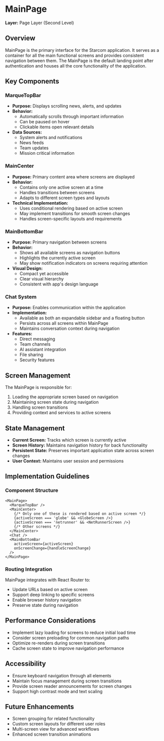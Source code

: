 # MainPage

**Layer:** Page Layer (Second Level)

## Overview

MainPage is the primary interface for the Starcom application. It serves as a container for all the main functional screens and provides consistent navigation between them. The MainPage is the default landing point after authentication and houses all the core functionality of the application.

## Key Components

### MarqueTopBar
- **Purpose:** Displays scrolling news, alerts, and updates
- **Behavior:** 
  - Automatically scrolls through important information
  - Can be paused on hover
  - Clickable items open relevant details
- **Data Sources:**
  - System alerts and notifications
  - News feeds
  - Team updates
  - Mission critical information

### MainCenter
- **Purpose:** Primary content area where screens are displayed
- **Behavior:**
  - Contains only one active screen at a time
  - Handles transitions between screens
  - Adapts to different screen types and layouts
- **Technical Implementation:**
  - Uses conditional rendering based on active screen
  - May implement transitions for smooth screen changes
  - Handles screen-specific layouts and requirements

### MainBottomBar
- **Purpose:** Primary navigation between screens
- **Behavior:**
  - Shows all available screens as navigation buttons
  - Highlights the currently active screen
  - May show notification indicators on screens requiring attention
- **Visual Design:**
  - Compact yet accessible
  - Clear visual hierarchy
  - Consistent with app's design language

### Chat System
- **Purpose:** Enables communication within the application
- **Implementation:**
  - Available as both an expandable sidebar and a floating button
  - Persists across all screens within MainPage
  - Maintains conversation context during navigation
- **Features:**
  - Direct messaging
  - Team channels
  - AI assistant integration
  - File sharing
  - Security features

## Screen Management

The MainPage is responsible for:
1. Loading the appropriate screen based on navigation
2. Maintaining screen state during navigation
3. Handling screen transitions
4. Providing context and services to active screens

## State Management

- **Current Screen:** Tracks which screen is currently active
- **Screen History:** Maintains navigation history for back functionality
- **Persistent State:** Preserves important application state across screen changes
- **User Context:** Maintains user session and permissions

## Implementation Guidelines

### Component Structure
```tsx
<MainPage>
  <MarqueTopBar />
  <MainCenter>
    {/* Only one of these is rendered based on active screen */}
    {activeScreen === 'globe' && <GlobeScreen />}
    {activeScreen === 'netrunner' && <NetRunnerScreen />}
    {/* Other screens */}
  </MainCenter>
  <Chat />
  <MainBottomBar 
    activeScreen={activeScreen} 
    onScreenChange={handleScreenChange} 
  />
</MainPage>
```

### Routing Integration
MainPage integrates with React Router to:
- Update URLs based on active screen
- Support deep linking to specific screens
- Enable browser history navigation
- Preserve state during navigation

## Performance Considerations

- Implement lazy loading for screens to reduce initial load time
- Consider screen preloading for common navigation paths
- Optimize re-renders during screen transitions
- Cache screen state to improve navigation performance

## Accessibility

- Ensure keyboard navigation through all elements
- Maintain focus management during screen transitions
- Provide screen reader announcements for screen changes
- Support high contrast mode and text scaling

## Future Enhancements

- Screen grouping for related functionality
- Custom screen layouts for different user roles
- Multi-screen view for advanced workflows
- Enhanced screen transition animations
